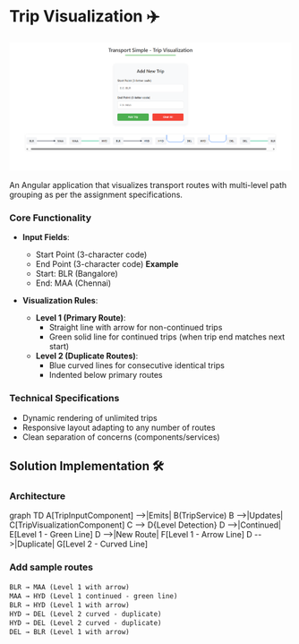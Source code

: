 # Trip Visualization ✈️

![Demo](./public/demo-screenshot.png) <!-- Add screenshot showing levels -->

An Angular application that visualizes transport routes with multi-level path grouping as per the assignment specifications.


### Core Functionality
- **Input Fields**:
  - Start Point (3-character code)
  - End Point (3-character code)
  **Example**
  - Start: BLR (Bangalore)
  - End: MAA (Chennai)
 
  
- **Visualization Rules**:
  - **Level 1 (Primary Route)**:
    - Straight line with arrow for non-continued trips
    - Green solid line for continued trips (when trip end matches next start)
  - **Level 2 (Duplicate Routes)**:
    - Blue curved lines for consecutive identical trips
    - Indented below primary routes

### Technical Specifications
- Dynamic rendering of unlimited trips
- Responsive layout adapting to any number of routes
- Clean separation of concerns (components/services)

## Solution Implementation 🛠️

### Architecture
graph TD
    A[TripInputComponent] -->|Emits| B(TripService)
    B -->|Updates| C[TripVisualizationComponent]
    C --> D{Level Detection}
    D -->|Continued| E[Level 1 - Green Line]
    D -->|New Route| F[Level 1 - Arrow Line]
    D -->|Duplicate| G[Level 2 - Curved Line]


### Add sample routes

    BLR → MAA (Level 1 with arrow)
    MAA → HYD (Level 1 continued - green line)
    BLR → HYD (Level 1 with arrow)
    HYD → DEL (Level 2 curved - duplicate)
    HYD → DEL (Level 2 curved - duplicate)
    DEL → BLR (Level 1 with arrow)